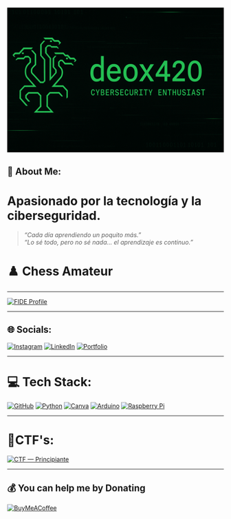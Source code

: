 <!-- Banner -->
<p align="center">
  <img src="https://raw.githubusercontent.com/deox420/deox420/main/banner.png" alt="banner" />
</p>

## 💫 About Me:
# Apasionado por la tecnología y la ciberseguridad.<br>

> *“Cada día aprendiendo un poquito más.”*  
> *“Lo sé todo, pero no sé nada… el aprendizaje es continuo.”*

# ♟️ Chess Amateur

---

[![FIDE Profile](https://img.shields.io/badge/FIDE-Profile-0b74b8?style=for-the-badge&logo=chessdotcom&logoColor=white)](https://ratings.fide.com/profile/535099879)

---

## 🌐 Socials:
[![Instagram](https://img.shields.io/badge/Instagram-%23E4405F.svg?logo=Instagram&logoColor=white)](https://instagram.com/ashala_hb) 
[![LinkedIn](https://img.shields.io/badge/LinkedIn-%230077B5.svg?logo=linkedin&logoColor=white)](https://linkedin.com/in/deox) 
[![Portfolio](https://img.shields.io/badge/Portfolio-%23000000.svg?style=for-the-badge&logo=firefox&logoColor=#FF7139)](https://deox.dev/)

---

# 💻 Tech Stack:
[![GitHub](https://img.shields.io/badge/github-%23121011.svg?style=for-the-badge&logo=github&logoColor=white)](https://github.com/deox420)
[![Python](https://img.shields.io/badge/python-3670A0?style=for-the-badge&logo=python&logoColor=ffdd54)](https://www.python.org/)
[![Canva](https://img.shields.io/badge/Canva-%2300C4CC.svg?style=for-the-badge&logo=Canva&logoColor=white)](https://www.canva.com/)
[![Arduino](https://img.shields.io/badge/-Arduino-00979D?style=for-the-badge&logo=Arduino&logoColor=white)](https://www.arduino.cc/)
[![Raspberry Pi](https://img.shields.io/badge/-Raspberry_Pi-C51A4A?style=for-the-badge&logo=Raspberry-Pi)](https://www.raspberrypi.com/)

---

# 🧪CTF's:
[![CTF — Principiante](https://img.shields.io/badge/CTF-Principiante-brightgreen?style=for-the-badge)](https://github.com/deox420/CTF)

---

## 💰 You can help me by Donating
[![BuyMeACoffee](https://img.shields.io/badge/Buy%20Me%20a%20Coffee-ffdd00?style=for-the-badge&logo=buy-me-a-coffee&logoColor=black)](https://buymeacoffee.com/ashala_hb) 


